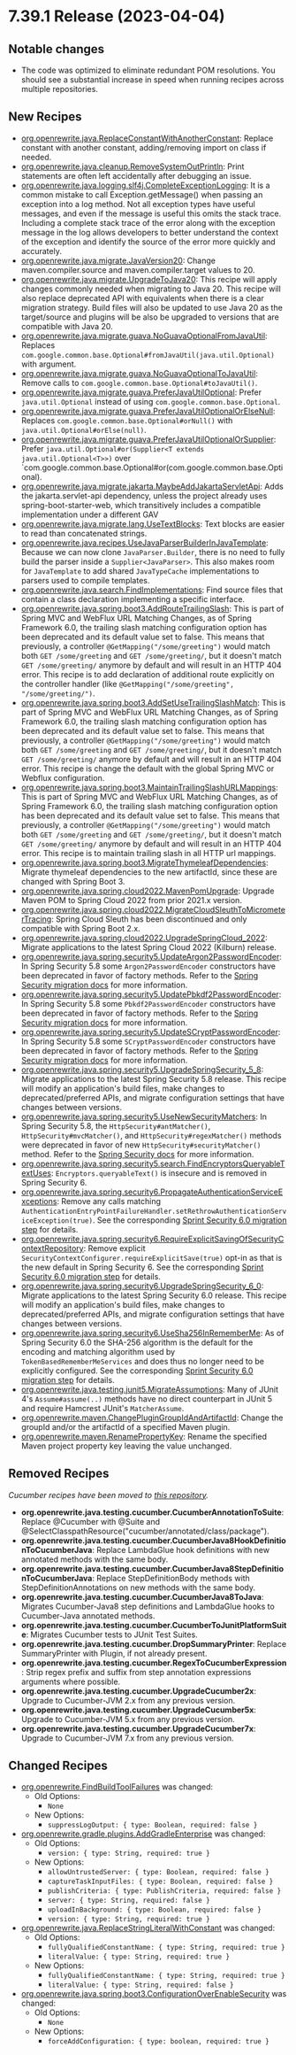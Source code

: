 # 7.39.1 Release (2023-04-04)

## Notable changes

* The code was optimized to eliminate redundant POM resolutions. You should see a substantial increase in speed when running recipes across multiple repositories.

## New Recipes

* [org.openrewrite.java.ReplaceConstantWithAnotherConstant](../../../recipes/java/replaceconstantwithanotherconstant): Replace constant with another constant, adding/removing import on class if needed.
* [org.openrewrite.java.cleanup.RemoveSystemOutPrintln](../../../recipes/java/cleanup/removesystemoutprintln): Print statements are often left accidentally after debugging an issue.
* [org.openrewrite.java.logging.slf4j.CompleteExceptionLogging](../../../recipes/java/logging/slf4j/completeexceptionlogging): It is a common mistake to call Exception.getMessage() when passing an exception into a log method. Not all exception types have useful messages, and even if the message is useful this omits the stack trace. Including a complete stack trace of the error along with the exception message in the log allows developers to better understand the context of the exception and identify the source of the error more quickly and accurately.
* [org.openrewrite.java.migrate.JavaVersion20](../../../recipes/java/migrate/javaversion20): Change maven.compiler.source and maven.compiler.target values to 20.
* [org.openrewrite.java.migrate.UpgradeToJava20](../../../recipes/java/migrate/upgradetojava20): This recipe will apply changes commonly needed when migrating to Java 20. This recipe will also replace deprecated API with equivalents when there is a clear migration strategy. Build files will also be updated to use Java 20 as the target/source and plugins will be also be upgraded to versions that are compatible with Java 20.
* [org.openrewrite.java.migrate.guava.NoGuavaOptionalFromJavaUtil](../../../recipes/java/migrate/guava/noguavaoptionalfromjavautil): Replaces `com.google.common.base.Optional#fromJavaUtil(java.util.Optional)` with argument.
* [org.openrewrite.java.migrate.guava.NoGuavaOptionalToJavaUtil](../../../recipes/java/migrate/guava/noguavaoptionaltojavautil): Remove calls to `com.google.common.base.Optional#toJavaUtil()`.
* [org.openrewrite.java.migrate.guava.PreferJavaUtilOptional](../../../recipes/java/migrate/guava/preferjavautiloptional): Prefer `java.util.Optional` instead of using `com.google.common.base.Optional`.
* [org.openrewrite.java.migrate.guava.PreferJavaUtilOptionalOrElseNull](../../../recipes/java/migrate/guava/preferjavautiloptionalorelsenull): Replaces `com.google.common.base.Optional#orNull()` with `java.util.Optional#orElse(null)`.
* [org.openrewrite.java.migrate.guava.PreferJavaUtilOptionalOrSupplier](../../../recipes/java/migrate/guava/preferjavautiloptionalorsupplier): Prefer `java.util.Optional#or(Supplier<T extends java.util.Optional<T>>)` over \`com.google.common.base.Optional#or(com.google.common.base.Optional).
* [org.openrewrite.java.migrate.jakarta.MaybeAddJakartaServletApi](../../../recipes/java/migrate/jakarta/maybeaddjakartaservletapi): Adds the jakarta.servlet-api dependency, unless the project already uses spring-boot-starter-web, which transitively includes a compatible implementation under a different GAV
* [org.openrewrite.java.migrate.lang.UseTextBlocks](../../../recipes/java/migrate/lang/usetextblocks): Text blocks are easier to read than concatenated strings.
* [org.openrewrite.java.recipes.UseJavaParserBuilderInJavaTemplate](../../../recipes/java/recipes/usejavaparserbuilderinjavatemplate): Because we can now clone `JavaParser.Builder`, there is no need to fully build the parser inside a `Supplier<JavaParser>`. This also makes room for `JavaTemplate` to add shared `JavaTypeCache` implementations to parsers used to compile templates.
* [org.openrewrite.java.search.FindImplementations](../../../recipes/java/search/findimplementations): Find source files that contain a class declaration implementing a specific interface.
* [org.openrewrite.java.spring.boot3.AddRouteTrailingSlash](../../../recipes/java/spring/boot3/addroutetrailingslash): This is part of Spring MVC and WebFlux URL Matching Changes, as of Spring Framework 6.0, the trailing slash matching configuration option has been deprecated and its default value set to false. This means that previously, a controller `@GetMapping("/some/greeting")` would match both `GET /some/greeting` and `GET /some/greeting/`, but it doesn't match `GET /some/greeting/` anymore by default and will result in an HTTP 404 error. This recipe is to add declaration of additional route explicitly on the controller handler (like `@GetMapping("/some/greeting", "/some/greeting/")`.
* [org.openrewrite.java.spring.boot3.AddSetUseTrailingSlashMatch](../../../recipes/java/spring/boot3/addsetusetrailingslashmatch): This is part of Spring MVC and WebFlux URL Matching Changes, as of Spring Framework 6.0, the trailing slash matching configuration option has been deprecated and its default value set to false. This means that previously, a controller `@GetMapping("/some/greeting")` would match both `GET /some/greeting` and `GET /some/greeting/`, but it doesn't match `GET /some/greeting/` anymore by default and will result in an HTTP 404 error. This recipe is change the default with the global Spring MVC or Webflux configuration.
* [org.openrewrite.java.spring.boot3.MaintainTrailingSlashURLMappings](../../../recipes/java/spring/boot3/maintaintrailingslashurlmappings): This is part of Spring MVC and WebFlux URL Matching Changes, as of Spring Framework 6.0, the trailing slash matching configuration option has been deprecated and its default value set to false. This means that previously, a controller `@GetMapping("/some/greeting")` would match both `GET /some/greeting` and `GET /some/greeting/`, but it doesn't match `GET /some/greeting/` anymore by default and will result in an HTTP 404 error. This recipe is to maintain trailing slash in all HTTP url mappings.
* [org.openrewrite.java.spring.boot3.MigrateThymeleafDependencies](../../../recipes/java/spring/boot3/migratethymeleafdependencies): Migrate thymeleaf dependencies to the new artifactId, since these are changed with Spring Boot 3.
* [org.openrewrite.java.spring.cloud2022.MavenPomUpgrade](../../../recipes/java/spring/cloud2022/mavenpomupgrade): Upgrade Maven POM to Spring Cloud 2022 from prior 2021.x version.
* [org.openrewrite.java.spring.cloud2022.MigrateCloudSleuthToMicrometerTracing](../../../recipes/java/spring/cloud2022/migratecloudsleuthtomicrometertracing): Spring Cloud Sleuth has been discontinued and only compatible with Spring Boot 2.x.
* [org.openrewrite.java.spring.cloud2022.UpgradeSpringCloud\_2022](../../../recipes/java/spring/cloud2022/upgradespringcloud\_2022): Migrate applications to the latest Spring Cloud 2022 (Kilburn) release.
* [org.openrewrite.java.spring.security5.UpdateArgon2PasswordEncoder](../../../recipes/java/spring/security5/updateargon2passwordencoder): In Spring Security 5.8 some `Argon2PasswordEncoder` constructors have been deprecated in favor of factory methods. Refer to the [Spring Security migration docs](https://docs.spring.io/spring-security/reference/5.8/migration/index.html#\_update\_argon2passwordencoder) for more information.
* [org.openrewrite.java.spring.security5.UpdatePbkdf2PasswordEncoder](../../../recipes/java/spring/security5/updatepbkdf2passwordencoder): In Spring Security 5.8 some `Pbkdf2PasswordEncoder` constructors have been deprecated in favor of factory methods. Refer to the [Spring Security migration docs](https://docs.spring.io/spring-security/reference/5.8/migration/index.html#\_update\_pbkdf2passwordencoder) for more information.
* [org.openrewrite.java.spring.security5.UpdateSCryptPasswordEncoder](../../../recipes/java/spring/security5/updatescryptpasswordencoder): In Spring Security 5.8 some `SCryptPasswordEncoder` constructors have been deprecated in favor of factory methods. Refer to the [Spring Security migration docs](https://docs.spring.io/spring-security/reference/5.8/migration/index.html#\_update\_scryptpasswordencoder) for more information.
* [org.openrewrite.java.spring.security5.UpgradeSpringSecurity\_5\_8](../../../recipes/java/spring/security5/upgradespringsecurity\_5\_8): Migrate applications to the latest Spring Security 5.8 release. This recipe will modify an application's build files, make changes to deprecated/preferred APIs, and migrate configuration settings that have changes between versions.
* [org.openrewrite.java.spring.security5.UseNewSecurityMatchers](../../../recipes/java/spring/security5/usenewsecuritymatchers): In Spring Security 5.8, the `HttpSecurity#antMatcher()`, `HttpSecurity#mvcMatcher()`, and `HttpSecurity#regexMatcher()` methods were deprecated in favor of new `HttpSecurity#securityMatcher()` method. Refer to the [Spring Security docs](https://docs.spring.io/spring-security/reference/5.8/migration/servlet/config.html#use-new-security-matchers) for more information.
* [org.openrewrite.java.spring.security5.search.FindEncryptorsQueryableTextUses](../../../recipes/java/spring/security5/search/findencryptorsqueryabletextuses): `Encryptors.queryableText()` is insecure and is removed in Spring Security 6.
* [org.openrewrite.java.spring.security6.PropagateAuthenticationServiceExceptions](../../../recipes/java/spring/security6/propagateauthenticationserviceexceptions): Remove any calls matching `AuthenticationEntryPointFailureHandler.setRethrowAuthenticationServiceException(true)`. See the corresponding [Sprint Security 6.0 migration step](https://docs.spring.io/spring-security/reference/6.0.0/migration/servlet/authentication.html#\_propagate\_authenticationserviceexceptions) for details.
* [org.openrewrite.java.spring.security6.RequireExplicitSavingOfSecurityContextRepository](../../../recipes/java/spring/security6/requireexplicitsavingofsecuritycontextrepository): Remove explicit `SecurityContextConfigurer.requireExplicitSave(true)` opt-in as that is the new default in Spring Security 6. See the corresponding [Sprint Security 6.0 migration step](https://docs.spring.io/spring-security/reference/6.0.0/migration/servlet/session-management.html#\_require\_explicit\_saving\_of\_securitycontextrepository) for details.
* [org.openrewrite.java.spring.security6.UpgradeSpringSecurity\_6\_0](../../../recipes/java/spring/security6/upgradespringsecurity\_6\_0): Migrate applications to the latest Spring Security 6.0 release. This recipe will modify an application's build files, make changes to deprecated/preferred APIs, and migrate configuration settings that have changes between versions.
* [org.openrewrite.java.spring.security6.UseSha256InRememberMe](../../../recipes/java/spring/security6/usesha256inrememberme): As of Spring Security 6.0 the SHA-256 algorithm is the default for the encoding and matching algorithm used by `TokenBasedRememberMeServices` and does thus no longer need to be explicitly configured. See the corresponding [Sprint Security 6.0 migration step](https://docs.spring.io/spring-security/reference/6.0.0/migration/servlet/authentication.html#servlet-opt-in-sha256-rememberme) for details.
* [org.openrewrite.java.testing.junit5.MigrateAssumptions](../../../recipes/java/testing/junit5/migrateassumptions): Many of JUnit 4's `Assume#assume(..)` methods have no direct counterpart in JUnit 5 and require Hamcrest JUnit's `MatcherAssume`.
* [org.openrewrite.maven.ChangePluginGroupIdAndArtifactId](../../../recipes/maven/changeplugingroupidandartifactid): Change the groupId and/or the artifactId of a specified Maven plugin.
* [org.openrewrite.maven.RenamePropertyKey](../../../recipes/maven/renamepropertykey): Rename the specified Maven project property key leaving the value unchanged.

## Removed Recipes

_Cucumber recipes have been moved to_ [_this repository_](https://github.com/cucumber/cucumber-jvm-migration)_._

* **org.openrewrite.java.testing.cucumber.CucumberAnnotationToSuite**: Replace @Cucumber with @Suite and @SelectClasspathResource("cucumber/annotated/class/package").
* **org.openrewrite.java.testing.cucumber.CucumberJava8HookDefinitionToCucumberJava**: Replace LambdaGlue hook definitions with new annotated methods with the same body.
* **org.openrewrite.java.testing.cucumber.CucumberJava8StepDefinitionToCucumberJava**: Replace StepDefinitionBody methods with StepDefinitionAnnotations on new methods with the same body.
* **org.openrewrite.java.testing.cucumber.CucumberJava8ToJava**: Migrates Cucumber-Java8 step definitions and LambdaGlue hooks to Cucumber-Java annotated methods.
* **org.openrewrite.java.testing.cucumber.CucumberToJunitPlatformSuite**: Migrates Cucumber tests to JUnit Test Suites.
* **org.openrewrite.java.testing.cucumber.DropSummaryPrinter**: Replace SummaryPrinter with Plugin, if not already present.
* **org.openrewrite.java.testing.cucumber.RegexToCucumberExpression**: Strip regex prefix and suffix from step annotation expressions arguments where possible.
* **org.openrewrite.java.testing.cucumber.UpgradeCucumber2x**: Upgrade to Cucumber-JVM 2.x from any previous version.
* **org.openrewrite.java.testing.cucumber.UpgradeCucumber5x**: Upgrade to Cucumber-JVM 5.x from any previous version.
* **org.openrewrite.java.testing.cucumber.UpgradeCucumber7x**: Upgrade to Cucumber-JVM 7.x from any previous version.

## Changed Recipes

* [org.openrewrite.FindBuildToolFailures](../../../recipes/findbuildtoolfailures) was changed:
  * Old Options:
    * `None`
  * New Options:
    * `suppressLogOutput: { type: Boolean, required: false }`
* [org.openrewrite.gradle.plugins.AddGradleEnterprise](../../../recipes/gradle/plugins/addgradleenterprise) was changed:
  * Old Options:
    * `version: { type: String, required: true }`
  * New Options:
    * `allowUntrustedServer: { type: Boolean, required: false }`
    * `captureTaskInputFiles: { type: Boolean, required: false }`
    * `publishCriteria: { type: PublishCriteria, required: false }`
    * `server: { type: String, required: false }`
    * `uploadInBackground: { type: Boolean, required: false }`
    * `version: { type: String, required: true }`
* [org.openrewrite.java.ReplaceStringLiteralWithConstant](../../../recipes/java/replacestringliteralwithconstant) was changed:
  * Old Options:
    * `fullyQualifiedConstantName: { type: String, required: true }`
    * `literalValue: { type: String, required: true }`
  * New Options:
    * `fullyQualifiedConstantName: { type: String, required: true }`
    * `literalValue: { type: String, required: false }`
* [org.openrewrite.java.spring.boot3.ConfigurationOverEnableSecurity](../../../recipes/java/spring/boot3/configurationoverenablesecurity) was changed:
  * Old Options:
    * `None`
  * New Options:
    * `forceAddConfiguration: { type: boolean, required: true }`
